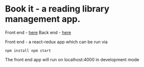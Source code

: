 # Book it - a reading library management app.

Front end - [here](https://github.com/Alex-A-B/book-shelf-frontend) 
Back end - [here](https://github.com/Alex-A-B/book-shelf-backend)

Front end - a react-redux app which can be run via

``` npm install npm start ```

The front end app will run on localhost:4000 in development mode 